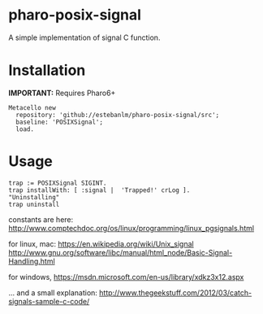 # pharo-posix-signal
A simple implementation of signal C function.

# Installation
**IMPORTANT:** Requires Pharo6+

```Smalltalk
Metacello new 
  repository: 'github://estebanlm/pharo-posix-signal/src';
  baseline: 'POSIXSignal';
  load.
```

# Usage
```Smalltalk
trap := POSIXSignal SIGINT.
trap installWith: [ :signal |  'Trapped!' crLog ].
"Uninstalling"
trap uninstall
```
constants are here: 
http://www.comptechdoc.org/os/linux/programming/linux_pgsignals.html

for linux, mac: 
https://en.wikipedia.org/wiki/Unix_signal
http://www.gnu.org/software/libc/manual/html_node/Basic-Signal-Handling.html

for windows, 
https://msdn.microsoft.com/en-us/library/xdkz3x12.aspx

... and a small explanation: 
http://www.thegeekstuff.com/2012/03/catch-signals-sample-c-code/
